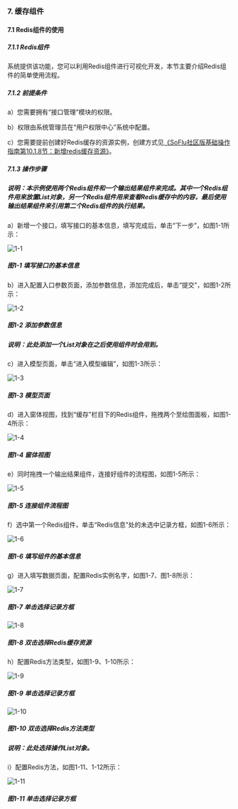 ### 7. 缓存组件

#### 7.1 Redis组件的使用

##### 7.1.1 Redis组件

系统提供该功能，您可以利用Redis组件进行可视化开发，本节主要介绍Redis组件的简单使用流程。

##### 7.1.2 前提条件

a）您需要拥有“接口管理”模块的权限。

b）权限由系统管理员在“用户权限中心”系统中配置。

c）您需要提前创建好Redis缓存的资源实例，创建方式见[《SoFlu社区版基础操作指南第10.1.8节：新增redis缓存资源》](https://gitee.com/feisuanyz/SoFlu-adp/blob/master/SoFlu%E7%A4%BE%E5%8C%BA%E7%89%88%E6%95%99%E7%A8%8B/SoFlu%E7%A4%BE%E5%8C%BA%E7%89%88%E5%9F%BA%E7%A1%80%E6%93%8D%E4%BD%9C%E6%8C%87%E5%8D%97/10.%20%E8%B5%84%E6%BA%90%E5%AE%9E%E4%BE%8B/1.%20%E6%96%B0%E5%A2%9E%E8%B5%84%E6%BA%90%E5%AE%9E%E4%BE%8B.md#18-%E6%96%B0%E5%A2%9Eredis%E7%BC%93%E5%AD%98%E8%B5%84%E6%BA%90)。

##### 7.1.3 操作步骤

##### 说明：本示例使用两个Redis组件和一个输出结果组件来完成。其中一个Redis组件用来放置List对象，另一个Redis组件用来查看Redis缓存中的内容，最后使用输出结果组件来引用第二个Redis组件的执行结果。

a）新增一个接口，填写接口的基本信息，填写完成后，单击“下一步”，如图1-1所示：

![1-1](https://www.feisuanyz.com/fsimage/zc-image/cz_22_8_1_18.png)

##### 图1-1 填写接口的基本信息

b）进入配置入口参数页面，添加参数信息，添加完成后，单击“提交”，如图1-2所示：

![1-2](https://www.feisuanyz.com/fsimage/zc-image/cz_22_8_1_1.png)

##### 图1-2 添加参数信息

##### 说明：此处添加一个List对象在之后使用组件时会用到。

c）进入模型页面，单击“进入模型编辑”，如图1-3所示：

![1-3](https://www.feisuanyz.com/fsimage/zc-image/cz_22_8_1_19.png)

##### 图1-3 模型页面

d）进入窗体视图，找到“缓存”栏目下的Redis组件，拖拽两个至绘图面板，如图1-4所示：

![1-4](https://www.feisuanyz.com/fsimage/zc-image/cz_22_8_1_2.png)

##### 图1-4 窗体视图

e）同时拖拽一个输出结果组件，连接好组件的流程图，如图1-5所示：

![1-5](https://www.feisuanyz.com/fsimage/zc-image/cz_22_8_1_3.png)

##### 图1-5 连接组件流程图

f）选中第一个Redis组件，单击“Redis信息”处的未选中记录方框，如图1-6所示：

![1-6](https://www.feisuanyz.com/fsimage/zc-image/cz_22_8_1_4.png)

##### 图1-6 填写组件的基本信息

g）进入填写数据页面，配置Redis实例名字，如图1-7、图1-8所示：

![1-7](https://www.feisuanyz.com/fsimage/zc-image/cz_22_8_1_5.png)

##### 图1-7 单击选择记录方框

![1-8](https://www.feisuanyz.com/fsimage/zc-image/cz_22_8_1_6.png)

##### 图1-8 双击选择Redis缓存资源

h）配置Redis方法类型，如图1-9、1-10所示：

![1-9](https://www.feisuanyz.com/fsimage/zc-image/cz_22_8_1_7.png)

##### 图1-9 单击选择记录方框

![1-10](https://www.feisuanyz.com/fsimage/zc-image/cz_22_8_1_8.png)

##### 图1-10 双击选择Redis方法类型

##### 说明：此处选择操作List对象。

i）配置Redis方法，如图1-11、1-12所示：

![1-11](https://www.feisuanyz.com/fsimage/zc-image/cz_22_8_1_9.png)

##### 图1-11 单击选择记录方框
